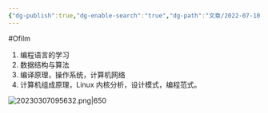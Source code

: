 ```yaml
---
{"dg-publish":true,"dg-enable-search":"true","dg-path":"文章/2022-07-10 软件开发的技术栈与学习路线.md","permalink":"/文章/2022-07-10 软件开发的技术栈与学习路线/","dgEnableSearch":"true","dgPassFrontmatter":true,"created":"2023-02-10T23:06:17.000+08:00","updated":"2023-11-14T13:34:58.233+08:00"}
---
```


#Ofilm 

1. 编程语言的学习
2. 数据结构与算法
3. 编译原理，操作系统，计算机网络
4. 计算机组成原理，Linux 内核分析，设计模式，编程范式。

![20230307095632.png|650](/img/user/0.Asset/resource/20230307095632.png)